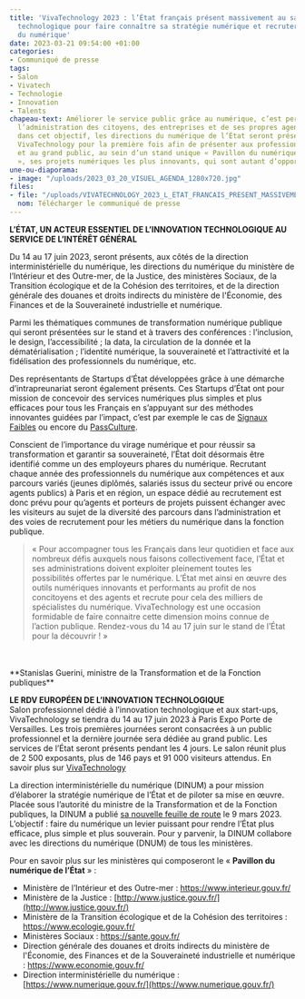 ```yaml
---
title: 'VivaTechnology 2023 : l’État français présent massivement au salon de l’innovation
  technologique pour faire connaître sa stratégie numérique et recruter des professionnels
  du numérique'
date: 2023-03-21 09:54:00 +01:00
categories:
- Communiqué de presse
tags:
- Salon
- Vivatech
- Technologie
- Innovation
- Talents
chapeau-text: Améliorer le service public grâce au numérique, c’est permettre de rapprocher
  l’administration des citoyens, des entreprises et de ses propres agents. Investies
  dans cet objectif, les directions du numérique de l’État seront présentes au salon
  VivaTechnology pour la première fois afin de présenter aux professionnels du numérique
  et au grand public, au sein d’un stand unique « Pavillon du numérique de l’État
  », ses projets numériques les plus innovants, qui sont autant d’opportunités d’emplois.
une-ou-diaporama:
- image: "/uploads/2023_03_20_VISUEL_AGENDA_1280x720.jpg"
files:
- file: "/uploads/VIVATECHNOLOGY_2023_L_ETAT_FRANCAIS_PRESENT_MASSIVEMENT.pdf"
  nom: Télécharger le communiqué de presse
---
```


**L’ÉTAT, UN ACTEUR ESSENTIEL DE L’INNOVATION TECHNOLOGIQUE AU SERVICE DE L’INTÉRÊT GÉNÉRAL**

Du 14 au 17 juin 2023, seront présents, aux côtés de la direction interministérielle du numérique, les directions du numérique du ministère de l’Intérieur et des Outre-mer, de la Justice, des ministères Sociaux, de la Transition écologique et de la Cohésion des territoires, et de la direction générale des douanes et droits indirects du ministère de l'Économie, des Finances et de la Souveraineté industrielle et numérique.

Parmi les thématiques communes de transformation numérique publique qui seront présentées sur le stand et à travers des conférences : l’inclusion, le design, l’accessibilité ; la data, la circulation de la donnée et la dématérialisation ; l’identité numérique, la souveraineté et l’attractivité et la fidélisation des professionnels du numérique, etc. 

Des représentants de Startups d’État développées grâce à une démarche d’intrapreunariat seront également présents. Ces Startups d’État ont pour mission de concevoir des services numériques plus simples et plus efficaces pour tous les Français en s’appuyant sur des méthodes innovantes guidées par l’impact, c’est par exemple le cas de [Signaux Faibles](https://beta.gouv.fr/startups/signaux-faibles.html) ou encore du [PassCulture](https://pass.culture.fr/). 

Conscient de l’importance du virage numérique et pour réussir sa transformation et garantir sa souveraineté, l’État doit désormais être identifié comme un des employeurs phares du numérique. Recrutant chaque année des professionnels du numérique aux compétences et aux parcours variés (jeunes diplômés, salariés issus du secteur privé ou encore agents publics) à Paris et en région, un espace dédié au recrutement est donc prévu pour qu’agents et porteurs de projets puissent échanger avec les visiteurs au sujet de la diversité des parcours dans l’administration et des voies de recrutement pour les métiers du numérique dans la fonction publique. 

> « Pour accompagner tous les Français dans leur quotidien et face aux nombreux défis auxquels nous faisons collectivement face, l’État et ses administrations doivent exploiter pleinement toutes les possibilités offertes par le numérique. L’État met ainsi en œuvre des outils numériques innovants et performants au profit de nos concitoyens et des agents et recrute pour cela des milliers de spécialistes du numérique. VivaTechnology est une occasion formidable de faire connaitre cette dimension moins connue de l’action publique. Rendez-vous du 14 au 17 juin sur le stand de l’État pour la découvrir ! »
<br>
<br>**Stanislas Guerini, ministre de la Transformation et de la Fonction publiques**

**LE RDV EUROPÉEN DE L’INNOVATION TECHNOLOGIQUE**
<br>Salon professionnel dédié à l’innovation technologique et aux start-ups, VivaTechnology se tiendra du 14 au 17 juin 2023 à Paris Expo Porte de Versailles. Les trois premières journées seront consacrées à un public professionnel et la dernière journée sera dédiée au grand public. Les services de l’État seront présents pendant les 4 jours. Le salon réunit plus de 2 500 exposants, plus de 146 pays et 91 000 visiteurs attendus. En savoir plus sur [VivaTechnology](https://vivatechnology.com/)



La direction interministérielle du numérique (DINUM) a pour mission d’élaborer la stratégie numérique de l’État et de piloter sa mise en œuvre. Placée sous l’autorité du ministre de la Transformation et de la Fonction publiques, la DINUM a publié [sa nouvelle feuille de route](https://www.numerique.gouv.fr/publications/feuille-de-route-dinum/) le 9 mars 2023. L’objectif : faire du numérique un levier puissant pour rendre l’État plus efficace, plus simple et plus souverain. Pour y parvenir, la DINUM collabore avec les directions du numérique (DNUM) de tous les ministères.

Pour en savoir plus sur les ministères qui composeront le « **Pavillon du numérique de l’État** » :
* Ministère de l’Intérieur et des Outre-mer : [https://www.interieur.gouv.fr/ ](https://www.interieur.gouv.fr/)
* Ministère de la Justice : [http://www.justice.gouv.fr/](http://www.justice.gouv.fr/) 
* Ministère de la Transition écologique et de la Cohésion des territoires : [https://www.ecologie.gouv.fr/ ](https://www.ecologie.gouv.fr/)
* Ministères Sociaux : [https://sante.gouv.fr/ ](https://sante.gouv.fr/)
* Direction générale des douanes et droits indirects du ministère de l'Économie, des Finances et de la Souveraineté industrielle et numérique : [https://www.economie.gouv.fr/ ](https://www.economie.gouv.fr/)
* Direction interministérielle du numérique : [https://www.numerique.gouv.fr/](https://www.numerique.gouv.fr/)